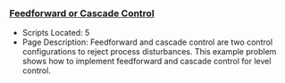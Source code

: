 ### [Feedforward or Cascade Control](https://www.apmonitor.com/pdc/index.php/Main/FeedforwardCascadeControl)
- Scripts Located: 5
- Page Description: Feedforward and cascade control are two control configurations to reject process disturbances. This example problem shows how to implement feedforward and cascade control for level control.
